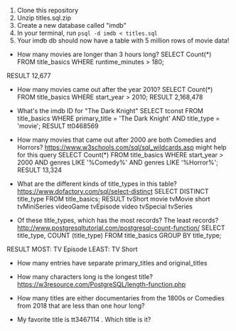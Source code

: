 1) Clone this repository
2) Unzip titles.sql.zip
3) Create a new database called "imdb"
4) In your terminal, run `psql -d imdb < titles.sql`
5) Your imdb db should now have a table with 5 million rows of movie data!

- How many movies are longer than 3 hours long?
SELECT Count(*) 
    FROM title_basics
    WHERE runtime_minutes > 180;

RESULT 12,677

- How many movies came out after the year 2010?
SELECT Count(*)
	FROM title_basics
	WHERE start_year > 2010;
RESULT 2,168,478

- What's the imdb ID for "The Dark Knight"
SELECT tconst
	FROM title_basics
	WHERE primary_title = 'The Dark Knight' AND title_type = 'movie';
RESULT tt0468569

- How many movies that came out after 2000 are both Comedies and Horrors? https://www.w3schools.com/sql/sql_wildcards.asp might help for this query
SELECT Count(*)
	FROM title_basics
	WHERE start_year > 2000 AND genres LIKE '%Comedy%' AND genres LIKE '%Horror%'; 
RESULT 13,324

- What are the different kinds of title_types in this table? https://www.dofactory.com/sql/select-distinct
SELECT DISTINCT title_type
	FROM title_basics;
RESULT
tvShort
movie
tvMovie
short
tvMiniSeries
videoGame
tvEpisode
video
tvSpecial
tvSeries

- Of these title_types, which has the most records? The least records? http://www.postgresqltutorial.com/postgresql-count-function/
SELECT 
	title_type,
	COUNT (title_type)
FROM
	title_basics
GROUP BY
	title_type;

RESULT
MOST: TV Episode
LEAST: TV Short

- How many entries have separate primary_titles and original_titles

- How many characters long is the longest title? https://w3resource.com/PostgreSQL/length-function.php

- How many titles are either documentaries from the 1800s or Comedies from 2018 that are less than one hour long?

- My favorite title is tt3467114 . Which title is it?